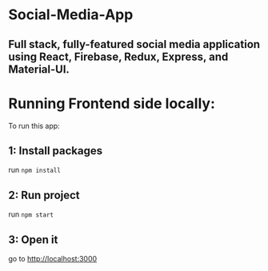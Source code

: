# Social-Media-App
Full stack, fully-featured social media application using React, Firebase, Redux, Express, and Material-UI.  
-------------------------------------------------
# Running Frontend side locally:

To run this app:
## 1: Install packages

run `npm install`

## 2: Run project

run `npm start`

## 3: Open it

go to [http://localhost:3000](http://localhost:3000)
